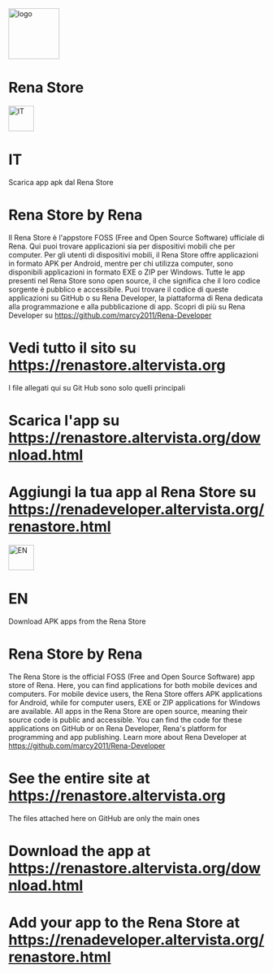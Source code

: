 <img src="https://renastore.altervista.org/logo.png" width="100px" alt="logo" border-radius="20px" text-align="center">

# Rena Store

<img src="https://renaarcade.altervista.org/flagit.png" alt="IT" width="50"> 

# IT

Scarica app apk dal Rena Store
# Rena Store by Rena
Il Rena Store è l'appstore FOSS (Free and Open Source Software) ufficiale di Rena. Qui puoi trovare applicazioni sia per dispositivi mobili che per computer.
Per gli utenti di dispositivi mobili, il Rena Store offre applicazioni in formato APK per Android, mentre per chi utilizza computer, sono disponibili applicazioni in formato EXE o ZIP per Windows.
Tutte le app presenti nel Rena Store sono open source, il che significa che il loro codice sorgente è pubblico e accessibile. Puoi trovare il codice di queste applicazioni su GitHub o su Rena Developer, la piattaforma di Rena dedicata alla programmazione e alla pubblicazione di app. Scopri di più su Rena Developer su https://github.com/marcy2011/Rena-Developer
# Vedi tutto il sito su https://renastore.altervista.org
I file allegati qui su Git Hub sono solo quelli principali
# Scarica l'app su https://renastore.altervista.org/download.html
# Aggiungi la tua app al Rena Store su https://renadeveloper.altervista.org/renastore.html

<img src="https://renaarcade.altervista.org/flagen.png" alt="EN" width="50"> 

# EN

Download APK apps from the Rena Store
# Rena Store by Rena
The Rena Store is the official FOSS (Free and Open Source Software) app store of Rena. Here, you can find applications for both mobile devices and computers.
For mobile device users, the Rena Store offers APK applications for Android, while for computer users, EXE or ZIP applications for Windows are available.
All apps in the Rena Store are open source, meaning their source code is public and accessible. You can find the code for these applications on GitHub or on Rena Developer, Rena's platform for programming and app publishing. Learn more about Rena Developer at https://github.com/marcy2011/Rena-Developer
# See the entire site at https://renastore.altervista.org
The files attached here on GitHub are only the main ones
# Download the app at https://renastore.altervista.org/download.html
# Add your app to the Rena Store at https://renadeveloper.altervista.org/renastore.html
